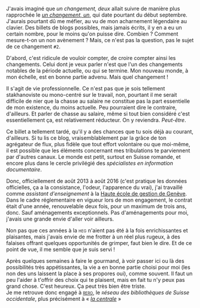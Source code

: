 J'avais imaginé que *un changement, deux* allait suivre de manière plus rapprochée le [*un changement, un*](https://id-libre.org/blogigor/article116/un-changement-un), qui date pourtant du début septembre. J'aurais pourtant dû me méfier, au vu de mon acharnement légendaire au clavier. Des billets de blogs possibles, mais jamais écrits, il y en a eu un certain nombre, pour le moins qu'on puisse dire. Combien ? Comment mesure-t-on un non avènement ? Mais, ce n'est pas la question, pas le sujet de ce changement `#2`.

D'abord, c'est ridicule de vouloir compter, de croire compter ainsi les changements. Celui dont je veux parler n'est que l'un des changements notables de la période actuelle, ou qui se termine. Mon nouveau monde, à mon échelle, est en bonne partie advenu. Mais quel changement !

Il s'agit de vie professionnelle. Ce n'est pas que je sois tellement stakhanoviste ou mono-centré sur le travail, non, pourtant il me serait difficile de nier que la chasse au salaire ne constitue pas la part essentielle de mon existence, du moins actuelle. Peu pourraient dire le contraire, d'ailleurs. Et parler de chasse au salaire, même si tout bien considéré c'est essentiellement ça, est relativement réducteur. On y reviendra. *Peut-être*.

Ce billet a tellement tardé, qu'il y a des chances que tu sois déjà au courant, d'ailleurs. Si tu lis ce blog, vraisemblablement par la grâce de ton agrégateur de flux, plus fidèle que tout effort volontaire ou que moi-même, il est possible que les éléments concernant mes tribulations te parviennent par d'autres canaux. Le monde est petit, surtout en Suisse romande, et encore plus dans le cercle privilégié des *spécialistes en information documentaire*.

Donc, officiellement de août 2013 à août 2016 (c'est pratique les données officielles, ça a la consistance, l'odeur, l'apparence du vrai), j'ai travaillé comme *assistant d'enseignement* à la [Haute école de gestion de Genève](https://www.hesge.ch/heg/). Dans le cadre réglementaire en vigueur lors de mon engagement, le contrat était d'une année, renouvelable deux fois, pour un maximum de trois ans, donc. Sauf aménagements exceptionnels. Pas d'aménagements pour moi, j'avais une grande envie d'aller voir ailleurs.

Non pas que ces années à la <span style="font-variant:small-caps;">heg</span> n'aient pas été à la fois enrichissantes et plaisantes, mais j'avais envie de me frotter à un réel plus rugeux, à des falaises offrant quelques opportunités de grimper, faut bien le dire. Et de ce point de vue, il me semble que je suis servi !

Après quelques semaines à faire le gourmand, à voir passer ici ou là des possibilités très appétissantes, la vie a en bonne partie choisi pour moi (les non des uns laissent la place à ses propores oui), comme souvent. Il faut un peu l'aider à t'offrir des choix qui te plaisent, mais en fait tu n'y peux pas grand chose. C'est heureux. Ça peut très bien être triste.   
Je me retrouve donc engagé à [<span style="font-variant:small-caps;">rero</span>](https://www.rero.ch/), le *<span style="font-variant:small-caps;">r</span>éseau des bibliothèques de Suisse occidentale*, plus précisément à &laquo;&nbsp;[*la centrale*](https://www.rero.ch/page.php?section=infos&pageid=rero_contact)&nbsp;&raquo;
